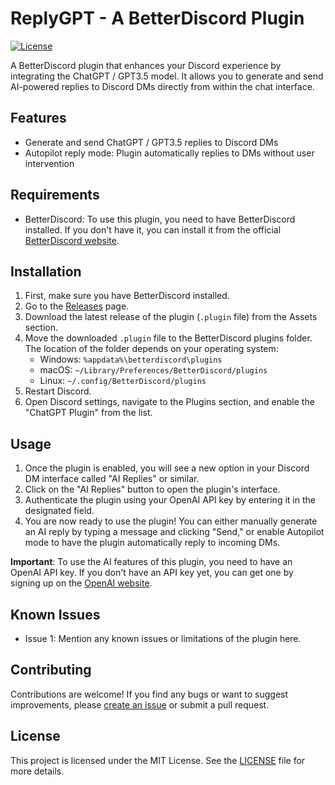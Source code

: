 # ReplyGPT - A BetterDiscord Plugin

[![License](https://img.shields.io/badge/license-MIT-blue.svg)](LICENSE)

A BetterDiscord plugin that enhances your Discord experience by integrating the ChatGPT / GPT3.5 model. It allows you to generate and send AI-powered replies to Discord DMs directly from within the chat interface. 

## Features

- Generate and send ChatGPT / GPT3.5 replies to Discord DMs
- Autopilot reply mode: Plugin automatically replies to DMs without user intervention

## Requirements

- BetterDiscord: To use this plugin, you need to have BetterDiscord installed. If you don't have it, you can install it from the official [BetterDiscord website](https://betterdiscord.net/home/).

## Installation

1. First, make sure you have BetterDiscord installed.
2. Go to the [Releases](https://github.com/ItsAlphaNeon/ReplyGPT/releases) page.
3. Download the latest release of the plugin (`.plugin` file) from the Assets section.
4. Move the downloaded `.plugin` file to the BetterDiscord plugins folder. The location of the folder depends on your operating system:
   - Windows: `%appdata%\betterdiscord\plugins`
   - macOS: `~/Library/Preferences/BetterDiscord/plugins`
   - Linux: `~/.config/BetterDiscord/plugins`
5. Restart Discord.
6. Open Discord settings, navigate to the Plugins section, and enable the "ChatGPT Plugin" from the list.

## Usage

1. Once the plugin is enabled, you will see a new option in your Discord DM interface called "AI Replies" or similar.
2. Click on the "AI Replies" button to open the plugin's interface.
3. Authenticate the plugin using your OpenAI API key by entering it in the designated field.
4. You are now ready to use the plugin! You can either manually generate an AI reply by typing a message and clicking "Send," or enable Autopilot mode to have the plugin automatically reply to incoming DMs.

**Important**: To use the AI features of this plugin, you need to have an OpenAI API key. If you don't have an API key yet, you can get one by signing up on the [OpenAI website](https://openai.com).

## Known Issues

- Issue 1: Mention any known issues or limitations of the plugin here.

## Contributing

Contributions are welcome! If you find any bugs or want to suggest improvements, please [create an issue](https://github.com/your-username/ChatGPT-BetterDiscord/issues) or submit a pull request.

## License

This project is licensed under the MIT License. See the [LICENSE](LICENSE) file for more details.
